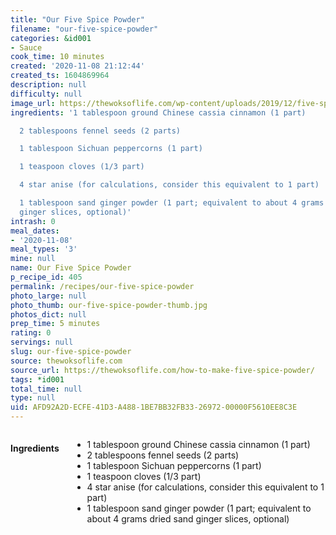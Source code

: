 ```yaml
---
title: "Our Five Spice Powder"
filename: "our-five-spice-powder"
categories: &id001
- Sauce
cook_time: 10 minutes
created: '2020-11-08 21:12:44'
created_ts: 1604869964
description: null
difficulty: null
image_url: https://thewoksoflife.com/wp-content/uploads/2019/12/five-spice-powder-6-340x493.jpg
ingredients: '1 tablespoon ground Chinese cassia cinnamon (1 part)

  2 tablespoons fennel seeds (2 parts)

  1 tablespoon Sichuan peppercorns (1 part)

  1 teaspoon cloves (1/3 part)

  4 star anise (for calculations, consider this equivalent to 1 part)

  1 tablespoon sand ginger powder (1 part; equivalent to about 4 grams dried sand
  ginger slices, optional)'
intrash: 0
meal_dates:
- '2020-11-08'
meal_types: '3'
mine: null
name: Our Five Spice Powder
p_recipe_id: 405
permalink: /recipes/our-five-spice-powder
photo_large: null
photo_thumb: our-five-spice-powder-thumb.jpg
photos_dict: null
prep_time: 5 minutes
rating: 0
servings: null
slug: our-five-spice-powder
source: thewoksoflife.com
source_url: https://thewoksoflife.com/how-to-make-five-spice-powder/
tags: *id001
total_time: null
type: null
uid: AFD92A2D-ECFE-41D3-A488-1BE7BB32FB33-26972-00000F5610EE8C3E
---
```

<div class="large-8 medium-7 columns" id="writeup">	</div><!-- #writeup -->
</div><!-- #row-one -->
<div class="row" id="row-two">	<div class="medium-4 small-5 columns" id="ingredients"><h4>Ingredients</h4><div class="box box-ingredients content"><ul>
<li>1 tablespoon ground Chinese cassia cinnamon (1 part)</li>
<li>2 tablespoons fennel seeds (2 parts)</li>
<li>1 tablespoon Sichuan peppercorns (1 part)</li>
<li>1 teaspoon cloves (1/3 part)</li>
<li>4 star anise (for calculations, consider this equivalent to 1 part)</li>
<li>1 tablespoon sand ginger powder (1 part; equivalent to about 4 grams dried sand ginger slices, optional)</li>
</ul>
</div>	</div>	<div class="medium-6 small-7 columns" id="directions">	</div>